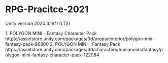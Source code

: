 # RPG-Pracitce-2021

Unity version 2020.3.19f1 (LTS)

<Using Assets>
1. POLYGON MINI - Fantasy Character Pack https://assetstore.unity.com/packages/3d/props/exterior/polygon-mini-fantasy-pack-96800
2. POLYGON MINI - Fantasy Pack https://assetstore.unity.com/packages/3d/characters/humanoids/fantasy/polygon-mini-fantasy-character-pack-122084
